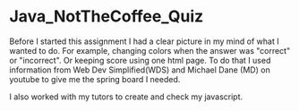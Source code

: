 # Java_NotTheCoffee_Quiz
Before I started this assignment I had a clear picture in my mind of what I wanted to do. For example, changing colors when the answer was "correct" or "incorrect". Or keeping score using one html page. To do that I used information from Web Dev Simplified(WDS) and Michael Dane (MD) on youtube to give me the spring board I needed. 

I also worked with my tutors to create and check my javascript.